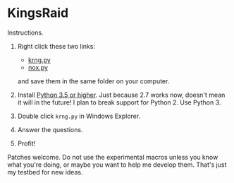 # KingsRaid

Instructions.

1. Right click these two links:
   * [krng.py](https://raw.githubusercontent.com/cppisking/KingsRaid/master/krng.py)
   * [nox.py](https://raw.githubusercontent.com/cppisking/KingsRaid/master/nox.py)
   
   and save them in the same folder on your computer.

2. Install [Python 3.5 or higher](https://www.python.org/).  Just because 2.7 works now, doesn't mean it will in the future!  I plan to break support for Python 2.  Use Python 3.

3. Double click `krng.py` in Windows Explorer.

4. Answer the questions.

5. Profit!

Patches welcome.  Do not use the experimental macros unless you know what you're doing, or maybe you want to help me develop them.  That's just my testbed for new ideas.

